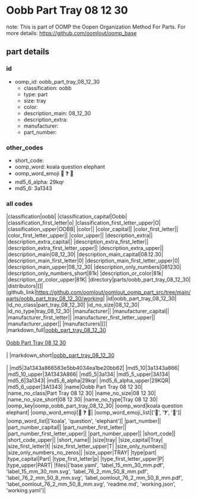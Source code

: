 # Oobb Part Tray 08 12 30  

note: This is part of OOMP the Oopen Organization Method For Parts. For more details: https://github.com/oomlout/oomp_base

##  part details





### id
* oomp_id: oobb_part_tray_08_12_30
  * classification: oobb
  * type: part
  * size: tray
  * color: 
  * description_main: 08_12_30
  * description_extra: 
  * manufacturer: 
  * part_number: 

### other_codes
* short_code: 
* oomp_word: koala question elephant
* oomp_word_emoji :koala: :question: :elephant:
* md5_6_alpha: 29kqr
* md5_6: 3a1343

### all codes 
|classification|oobb|
|classification_capital|Oobb|
|classification_first_letter|o|
|classification_first_letter_upper|O|
|classification_upper|OOBB|
|color||
|color_capital||
|color_first_letter||
|color_first_letter_upper||
|color_upper||
|description_extra||
|description_extra_capital||
|description_extra_first_letter||
|description_extra_first_letter_upper||
|description_extra_upper||
|description_main|08_12_30|
|description_main_capital|08.12.30|
|description_main_first_letter|0|
|description_main_first_letter_upper|0|
|description_main_upper|08_12_30|
|description_only_numbers|081230|
|description_only_numbers_short|81k|
|description_or_color|81k|
|description_or_color_upper|81K|
|directory|parts/oobb_part_tray_08_12_30|
|distributors|[]|
|github_link|https://github.com/oomlout/oomlout_oomp_part_src/tree/main/parts/oobb_part_tray_08_12_30/working|
|id|oobb_part_tray_08_12_30|
|id_no_class|part_tray_08_12_30|
|id_no_size|08_12_30|
|id_no_type|tray_08_12_30|
|manufacturer||
|manufacturer_capital||
|manufacturer_first_letter||
|manufacturer_first_letter_upper||
|manufacturer_upper||
|manufacturers|[]|
|markdown_full|[oobb_part_tray_08_12_30](https://github.com/oomlout/oomlout_oomp_part_src/tree/main/parts/oobb_part_tray_08_12_30/working)<br>[](https://github.com/oomlout/oomlout_oomp_part_src/tree/main/parts/oobb_part_tray_08_12_30/working)<br>[Oobb Part Tray 08 12 30](https://github.com/oomlout/oomlout_oomp_part_src/tree/main/parts/oobb_part_tray_08_12_30/working)<br><br>|
|markdown_short|[oobb_part_tray_08_12_30](https://github.com/oomlout/oomlout_oomp_part_src/tree/main/parts/oobb_part_tray_08_12_30/working)<br><br>|
|md5|3a1343a866583e5bb4034ea1be20bb62|
|md5_10|3a1343a866|
|md5_10_upper|3A1343A866|
|md5_5|3a134|
|md5_5_upper|3A134|
|md5_6|3a1343|
|md5_6_alpha|29kqr|
|md5_6_alpha_upper|29KQR|
|md5_6_upper|3A1343|
|name|Oobb Part Tray 08 12 30|
|name_no_class|Part Tray 08 12 30|
|name_no_size|08 12 30|
|name_no_size_short|08 12 30|
|name_no_type|Tray 08 12 30|
|oomp_key|oomp_oobb_part_tray_08_12_30|
|oomp_word|koala question elephant|
|oomp_word_emoji|:koala: :question: :elephant:|
|oomp_word_emoji_list|[':koala:', ':question:', ':elephant:']|
|oomp_word_list|['koala', 'question', 'elephant']|
|part_number||
|part_number_capital||
|part_number_first_letter||
|part_number_first_letter_upper||
|part_number_upper||
|short_code||
|short_code_upper||
|short_name||
|size|tray|
|size_capital|Tray|
|size_first_letter|t|
|size_first_letter_upper|T|
|size_only_numbers||
|size_only_numbers_no_zeros||
|size_upper|TRAY|
|type|part|
|type_capital|Part|
|type_first_letter|p|
|type_first_letter_upper|P|
|type_upper|PART|
|files|['base.yaml', 'label_15_mm_30_mm.pdf', 'label_15_mm_30_mm.svg', 'label_76_2_mm_50_8_mm.pdf', 'label_76_2_mm_50_8_mm.svg', 'label_oomlout_76_2_mm_50_8_mm.pdf', 'label_oomlout_76_2_mm_50_8_mm.svg', 'readme.md', 'working.json', 'working.yaml']|
